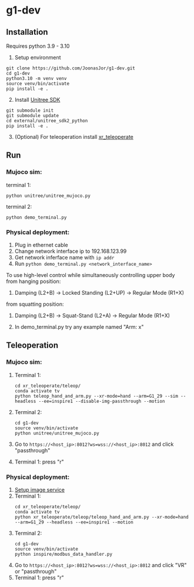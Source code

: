 # g1-dev

## Installation
Requires python 3.9 - 3.10
1. Setup environment
```
git clone https://github.com/JoonasJor/g1-dev.git
cd g1-dev
python3.10 -m venv venv
source venv/bin/activate
pip install -e .
```
2. Install [Unitree SDK](https://github.com/unitreerobotics/unitree_sdk2_python  )
```
git submodule init
git submodule update
cd external/unitree_sdk2_python
pip install -e .
```

3. (Optional) For teleoperation install [xr_teleoperate](https://github.com/JoonasJor/xr_teleoperate)

## Run
### Mujoco sim:  
terminal 1:
```
python unitree/unitree_mujoco.py
```
terminal 2:
```
python demo_terminal.py
```
### Physical deployment:
1. Plug in ethernet cable
2. Change network interface ip to 192.168.123.99
3. Get network inferface name with ```ip addr```
4. Run ```python demo_terminal.py <network_interface_name>```

To use high-level control while simultaneously controlling upper body  
from hanging position:
1. Damping (L2+B) -> Locked Standing (L2+UP) -> Regular Mode (R1+X)

from squatting position:
1. Damping (L2+B) -> Squat-Stand (L2+A) -> Regular Mode (R1+X)

2. In demo_terminal.py try any example named "Arm: x"

## Teleoperation
### Mujoco sim:  

1. Terminal 1:  
   ```
   cd xr_teleoperate/teleop/  
   conda activate tv  
   python teleop_hand_and_arm.py --xr-mode=hand --arm=G1_29 --sim --headless --ee=inspire1 --disable-img-passthrough --motion
   ```
2. Terminal 2:
   ```
   cd g1-dev  
   source venv/bin/activate  
   python unitree/unitree_mujoco.py  
   ```  

3. Go to ```https://<host_ip>:8012?ws=wss://<host_ip>:8012``` and click "passthrough"  
4. Terminal 1: press "r"
   
### Physical deployment:
1. [Setup image service](https://github.com/JoonasJor/xr_teleoperate?tab=readme-ov-file#31-%EF%B8%8F-image-service)  
2. Terminal 1:
   ```
   cd xr_teleoperate/teleop/  
   conda activate tv 
   python xr_teleoperate/teleop/teleop_hand_and_arm.py --xr-mode=hand --arm=G1_29 --headless --ee=inspire1 --motion
   ```
3. Terminal 2:
   ```
   cd g1-dev  
   source venv/bin/activate  
   python inspire/modbus_data_handler.py
   ```
3. Go to ```https://<host_ip>:8012?ws=wss://<host_ip>:8012``` and click "VR" or "passthrough"
4. Terminal 1: press "r"



